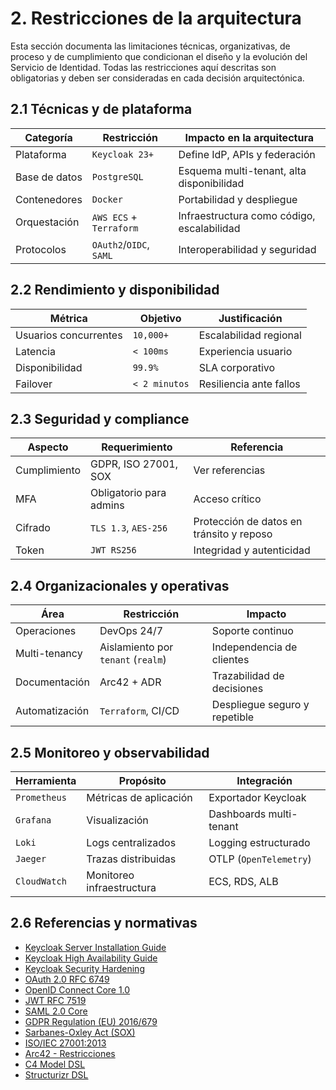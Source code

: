 # 2. Restricciones de la arquitectura

Esta sección documenta las limitaciones técnicas, organizativas, de proceso y de cumplimiento que condicionan el diseño y la evolución del Servicio de Identidad. Todas las restricciones aquí descritas son obligatorias y deben ser consideradas en cada decisión arquitectónica.

## 2.1 Técnicas y de plataforma

| Categoría     | Restricción           | Impacto en la arquitectura           |
|--------------|----------------------|--------------------------------------|
| Plataforma   | `Keycloak 23+`       | Define IdP, APIs y federación        |
| Base de datos| `PostgreSQL`         | Esquema multi-tenant, alta disponibilidad |
| Contenedores | `Docker`             | Portabilidad y despliegue            |
| Orquestación | `AWS ECS` + `Terraform` | Infraestructura como código, escalabilidad |
| Protocolos   | `OAuth2`/`OIDC`, `SAML` | Interoperabilidad y seguridad     |

## 2.2 Rendimiento y disponibilidad

| Métrica               | Objetivo      | Justificación           |
|-----------------------|--------------|------------------------|
| Usuarios concurrentes | `10,000+`    | Escalabilidad regional  |
| Latencia              | `< 100ms`    | Experiencia usuario     |
| Disponibilidad        | `99.9%`      | SLA corporativo         |
| Failover              | `< 2 minutos`| Resiliencia ante fallos |

## 2.3 Seguridad y compliance

| Aspecto       | Requerimiento                | Referencia                |
|---------------|-----------------------------|---------------------------|
| Cumplimiento  | GDPR, ISO 27001, SOX        | Ver referencias           |
| MFA           | Obligatorio para admins      | Acceso crítico            |
| Cifrado       | `TLS 1.3`, `AES-256`        | Protección de datos en tránsito y reposo |
| Token         | `JWT RS256`                 | Integridad y autenticidad |

## 2.4 Organizacionales y operativas

| Área           | Restricción                        | Impacto                  |
|----------------|------------------------------------|--------------------------|
| Operaciones    | DevOps 24/7                        | Soporte continuo         |
| Multi-tenancy  | Aislamiento por `tenant` (`realm`) | Independencia de clientes|
| Documentación  | Arc42 + ADR                        | Trazabilidad de decisiones|
| Automatización | `Terraform`, CI/CD                 | Despliegue seguro y repetible |

## 2.5 Monitoreo y observabilidad

| Herramienta   | Propósito                | Integración                |
|---------------|--------------------------|----------------------------|
| `Prometheus`  | Métricas de aplicación   | Exportador Keycloak        |
| `Grafana`     | Visualización            | Dashboards multi-tenant    |
| `Loki`        | Logs centralizados       | Logging estructurado       |
| `Jaeger`      | Trazas distribuidas      | OTLP (`OpenTelemetry`)     |
| `CloudWatch`  | Monitoreo infraestructura| ECS, RDS, ALB              |

## 2.6 Referencias y normativas

- [Keycloak Server Installation Guide](https://www.keycloak.org/docs/latest/server_installation/)
- [Keycloak High Availability Guide](https://www.keycloak.org/docs/latest/server_installation/#_clustering)
- [Keycloak Security Hardening](https://www.keycloak.org/docs/latest/server_installation/#_hardening)
- [OAuth 2.0 RFC 6749](https://datatracker.ietf.org/doc/html/rfc6749)
- [OpenID Connect Core 1.0](https://openid.net/specs/openid-connect-core-1_0.html)
- [JWT RFC 7519](https://datatracker.ietf.org/doc/html/rfc7519)
- [SAML 2.0 Core](https://docs.oasis-open.org/security/saml/v2.0/saml-core-2.0-os.pdf)
- [GDPR Regulation (EU) 2016/679](https://gdpr-info.eu/)
- [Sarbanes-Oxley Act (SOX)](https://www.congress.gov/bill/107th-congress/house-bill/3763)
- [ISO/IEC 27001:2013](https://www.iso.org/standard/54534.html)
- [Arc42 - Restricciones](https://docs.arc42.org/section-2/)
- [C4 Model DSL](https://c4model.com/)
- [Structurizr DSL](https://structurizr.com/dsl)
